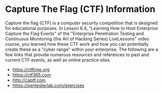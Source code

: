 # Capture The Flag (CTF) Information
Capture the flag (CTF) is a computer security competition that is designed for educational purposes. In Lesson 6.4, "Learning How to Host Enterprise Capture the Flag Events" of the "Enterprise Penetration Testing and Continuous Monitoring (the Art of Hacking Series) LiveLessons" video course, you learned how these CTF work and how you can potentially create these as a "cyber range" within your enterprise. The following are a few links that provide numerous resources and references to past and current CTF events, as well as online practice sites.

* https://ctftime.org
* https://ctf365.com
* http://captf.com
* https://pentesterlab.com/exercises
